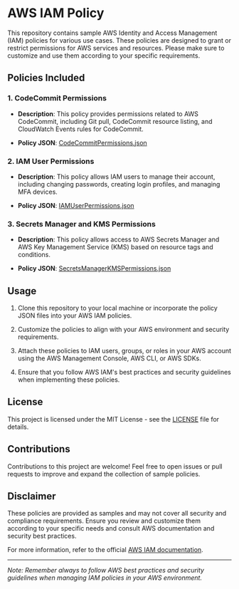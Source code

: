 # AWS IAM Policy

This repository contains sample AWS Identity and Access Management (IAM) policies for various use cases. These policies are designed to grant or restrict permissions for AWS services and resources. Please make sure to customize and use them according to your specific requirements.

## Policies Included

### 1. CodeCommit Permissions

- **Description**: This policy provides permissions related to AWS CodeCommit, including Git pull, CodeCommit resource listing, and CloudWatch Events rules for CodeCommit.

- **Policy JSON**: [CodeCommitPermissions.json](/policies/CodeCommitPermissions.json)

### 2. IAM User Permissions

- **Description**: This policy allows IAM users to manage their account, including changing passwords, creating login profiles, and managing MFA devices.

- **Policy JSON**: [IAMUserPermissions.json](/policies/IAMUserPermissions.json)

### 3. Secrets Manager and KMS Permissions

- **Description**: This policy allows access to AWS Secrets Manager and AWS Key Management Service (KMS) based on resource tags and conditions.

- **Policy JSON**: [SecretsManagerKMSPermissions.json](/policies/SecretsManagerKMSPermissions.json)

## Usage

1. Clone this repository to your local machine or incorporate the policy JSON files into your AWS IAM policies.

2. Customize the policies to align with your AWS environment and security requirements.

3. Attach these policies to IAM users, groups, or roles in your AWS account using the AWS Management Console, AWS CLI, or AWS SDKs.

4. Ensure that you follow AWS IAM's best practices and security guidelines when implementing these policies.

## License

This project is licensed under the MIT License - see the [LICENSE](LICENSE) file for details.

## Contributions

Contributions to this project are welcome! Feel free to open issues or pull requests to improve and expand the collection of sample policies.

## Disclaimer

These policies are provided as samples and may not cover all security and compliance requirements. Ensure you review and customize them according to your specific needs and consult AWS documentation and security best practices.

For more information, refer to the official [AWS IAM documentation](https://docs.aws.amazon.com/IAM/latest/UserGuide/introduction.html).

---

*Note: Remember always to follow AWS best practices and security guidelines when managing IAM policies in your AWS environment.*
